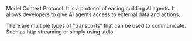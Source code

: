 Model Context Protocol. It is a protocol of easing building AI agents. It allows developers to give AI agents access to external data and actions.

There are multiple types of "transports" that can be used to communicate. Such as http streaming or simply using stdio.